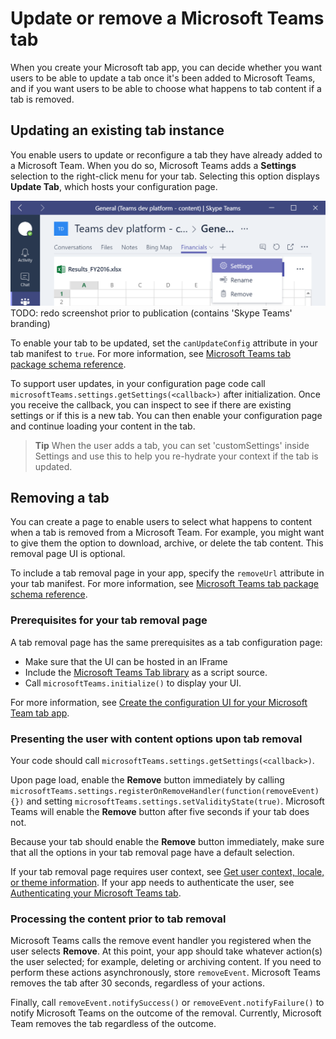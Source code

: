 ﻿# Update or remove a Microsoft Teams tab

When you create your Microsoft tab app, you can decide whether you want users to be able to update a tab once it's been added to Microsoft Teams, and if you want users to be able to choose what happens to tab content if a tab is removed.

## Updating an existing tab instance

You enable users to update or reconfigure a tab they have already added to a Microsoft Team. When you do so, Microsoft Teams adds a **Settings** selection to the right-click menu for your tab. Selecting this option displays **Update Tab**, which hosts your configuration page.

!["Screenshot of a tab with the right-click menu open to show the Settings menu option."](images/tab_settings.png)
TODO: redo screenshot prior to publication (contains 'Skype Teams' branding)

To enable your tab to be updated, set the ```canUpdateConfig``` attribute in your tab manifest to ```true```. For more information, see [Microsoft Teams tab package schema reference](tab-schema.md).

To support user updates, in your configuration page code call ```microsoftTeams.settings.getSettings(<callback>)``` after initialization. Once you receive the callback, you can inspect to see if there are existing settings or if this is a new tab.  You can then enable your configuration page and continue loading your content in the tab. 

> **Tip** When the user adds a tab, you can set 'customSettings' inside Settings and use this to help you re-hydrate your context if the tab is updated.

## Removing a tab

You can create a page to enable users to select what happens to content when a tab is removed from a Microsoft Team. For example, you might want to give them the option to download, archive, or delete the tab content. This removal page UI is optional.

To include a tab removal page in your app, specify the ```removeUrl``` attribute in your tab manifest. For more information, see [Microsoft Teams tab package schema reference](tab_schema.md).

### Prerequisites for your tab removal page 

A tab removal page has the same prerequisites as a tab configuration page:
 
* Make sure that the UI can be hosted in an IFrame
* Include the [Microsoft Teams Tab library](https://teamspacewusprodms.blob.core.windows.net/tabframework/0.2/MicrosoftTeams.js) as a script source.
* Call ```microsoftTeams.initialize()``` to display your UI.

For more information, see [Create the configuration UI for your Microsoft Team tab app](createtabconfigui.md).

### Presenting the user with content options upon tab removal

Your code should call ```microsoftTeams.settings.getSettings(<callback>)```.

<!--
Call microsoftTeams.settings.getSettings(<callback>).  Once you receive the callback, you can use these settings to determine the tab content that is being removed.
	Note that when a tab is added, you can set 'customSettings' inside Settings and use this to help you re-hydrate your context when the tab is removed.  This is a string, but you can of course store multiple settings here by serializing or 'stringifying' an object.
-->

Upon page load, enable the **Remove** button immediately by calling ```microsoftTeams.settings.registerOnRemoveHandler(function(removeEvent){})``` and setting ```microsoftTeams.settings.setValidityState(true)```. Microsoft Teams will enable the **Remove** button after five seconds if your tab does not.

Because your tab should enable the **Remove** button immediately, make sure that all the options in your tab removal page have a default selection. 

If your tab removal page requires user context, see [Get user context, locale, or theme information](getusercontext.md). If your app needs to authenticate the user, see [Authenticating your Microsoft Teams tab](auth.md).

### Processing the content prior to tab removal

Microsoft Teams calls the remove event handler you registered when the user selects **Remove**. At this point, your app should take whatever action(s) the user selected; for example, deleting or archiving content. If you need to perform these actions asynchronously, store ```removeEvent```. Microsoft Teams removes the tab after 30 seconds, regardless of your actions.

Finally, call ```removeEvent.notifySuccess()``` or ```removeEvent.notifyFailure()``` to notify Microsoft Teams on the outcome of the removal. Currently, Microsoft Team removes the tab regardless of the outcome.




	
